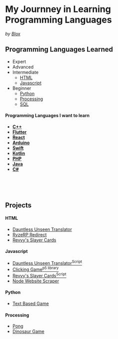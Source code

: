 # My Journney in Learning Programming Languages
*by [Blox](https://github.com/ItzMrBlox)*



## Programming Languages Learned
* Expert
* Advanced
* Intermediate
  * [HTML](https://github.com/ItzMrBlox/MyJournneyinLearningProgramming/blob/master/README.md#HTML)
  * [Javascript](https://github.com/ItzMrBlox/MyJournneyinLearningProgramming/blob/master/README.md#javascript)
* Beginner
  * [Python](https://github.com/ItzMrBlox/MyJournneyinLearningProgramming/blob/master/README.md#python)
  * [Processing](https://github.com/ItzMrBlox/MyJournneyinLearningProgramming/blob/master/README.md#Processing)
  * [SQL](https://github.com/ItzMrBlox/MyJournneyinLearningProgramming/blob/master/README.md#SQL)

#### Programming Languages I want to learn

* **[C++](https://en.wikipedia.org/wiki/C%2B%2B)**
* **[Flutter](https://flutter.dev/)**
* **[React](https://reactjs.org/)**
* **[Arduino](https://www.arduino.cc/)**
* **[Swift](https://developer.apple.com/swift/)**
* **[Kotlin](https://kotlinlang.org/)**
* **[PHP](https://www.php.net/)**
* **[Java]()**
* **[C#](https://docs.microsoft.com/en-us/dotnet/csharp/)**

<br>
<br>
<br>

## Projects
####  HTML
* [Dauntless Unseen Translator](https://github.com/ItzMrBlox/DauntlessUnseenTranslator)
* [RyzeRP Redirect](https://github.com/ItzMrBlox/RyzeRPRedirect)
* [Revvy's Slayer Cards](https://github.com/ItzMrBlox/Revvy-s-Dauntless-Slayer-Cards)

#### Javascript
* [Dauntless Unseen Translator<sup>Script</sup>](https://github.com/ItzMrBlox/DauntlessUnseenTranslator/blob/master/scripts/translate.js)
* [Clicking Game<sup>p5 library</sup>](https://github.com/ItzMrBlox/MyJournneyinLearningProgramming/tree/master/Javascript/p5%20Game)
* [Revvy's Slayer Cards<sup>Script</sup>](https://github.com/ItzMrBlox/Revvy-s-Dauntless-Slayer-Cards/blob/master/assets/scripts/main.js)
* [Node Website Scraper](https://github.com/ItzMrBlox/MyJournneyinLearningProgramming/tree/master/Javascript/Node.js/Scrape)

#### Python
* [Text Based Game](https://github.com/ItzMrBlox/MyJournneyinLearningProgramming/tree/master/Python/Text%20Based%20Game)

#### Processing
* [Pong](https://github.com/ItzMrBlox/MyJournneyinLearningProgramming/tree/master/Processing/Pong)
* [Dinosaur Game](https://github.com/ItzMrBlox/MyJournneyinLearningProgramming/tree/master/Processing/DinosaurGame)
